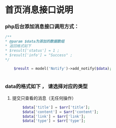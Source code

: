 # 首页消息接口说明

### php后台添加消息接口调用方式：
```` php
/**
* @param $data为添加的数据数组
* 返回格式如下
* $result['status'] = 1 ; 
* $result['info'] = "Success" ; 
*/ 

    $result = model('Notify')->add_notify($data);
 
````


### data的格式如下 ， 请选择对应的类型
1. 提交只查看的消息（无任何操作）
```` php
        $data['title'] = $arr['title'];  
        $data['content'] = $arr['content'];
        $data['link'] = $arr['link'];
        $data['type'] = $arr['type']; 
````